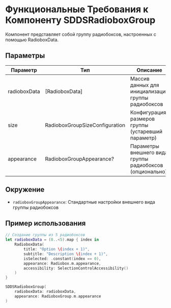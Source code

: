# Функциональные Требования к Компоненту SDDSRadioboxGroup

Компонент представляет собой группу радиобоксов, настроенных с помощью RadioboxData.

## Параметры

| Параметр | Тип | Описание |
|----------|-----|-----------|
| radioboxData | [RadioboxData] | Массив данных для инициализации группы радиобоксов |
| size | RadioboxGroupSizeConfiguration | Конфигурация размеров группы (устаревший параметр) |
| appearance | RadioboxGroupAppearance? | Параметры внешнего вида группы радиобоксов (опционально) |

## Окружение
- `radioboxGroupAppearance`: Стандартные настройки внешнего вида группы радиобоксов

## Пример использования

```swift
// Создание группы из 5 радиобоксов
let radioboxData = (0..<5).map { index in
    RadioboxData(
        title: "Option \(index + 1)",
        subtitle: "Description \(index + 1)",
        isSelected: .constant(index == 0),
        appearance: Radiobox.m.appearance,
        accessibility: SelectionControlAccessibility()
    )
}

SDDSRadioboxGroup(
    radioboxData: radioboxData,
    appearance: RadioboxGroup.m.appearance
)
```
